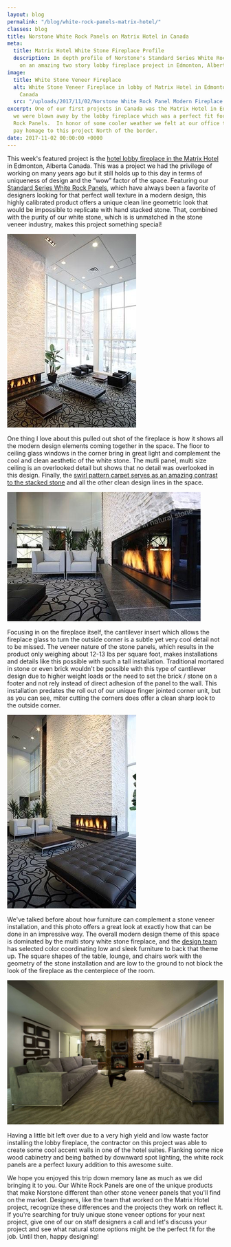 ```yaml
---
layout: blog
permalink: "/blog/white-rock-panels-matrix-hotel/"
classes: blog
title: Norstone White Rock Panels on Matrix Hotel in Canada
meta:
  title: Matrix Hotel White Stone Fireplace Profile
  description: In depth profile of Norstone's Standard Series White Rock Panels used
    on an amazing two story lobby fireplace project in Edmonton, Alberta, Canada.
image:
  title: White Stone Veneer Fireplace
  alt: White Stone Veneer Fireplace in lobby of Matrix Hotel in Edmonton, Alberta,
    Canada
  src: "/uploads/2017/11/02/Norstone White Rock Panel Modern Fireplace.jpg"
excerpt: One of our first projects in Canada was the Matrix Hotel in Edmonton, Alberta.  Even
  we were blown away by the lobby fireplace which was a perfect fit for our White
  Rock Panels.  In honor of some cooler weather we felt at our office this week, let's
  pay homage to this project North of the border.
date: 2017-11-02 00:00:00 +0000
---
```

This week's featured project is the [hotel lobby fireplace in the Matrix Hotel](https://www.norstoneusa.com/gallery/project/the-matrix-hotel/) in Edmonton, Alberta Canada.  This was a project we had the privilege of working on many years ago but it still holds up to this day in terms of uniqueness of design and the “wow” factor of the space.  Featuring our [Standard Series White Rock Panels](https://www.norstoneusa.com/products/rock-panels/white/), which have always been a favorite of designers looking for that perfect wall texture in a modern design, this highly calibrated product offers a unique clean line geometric look that would be impossible to replicate with hand stacked stone.  That, combined with the purity of our white stone, which is is unmatched in the stone veneer industry, makes this project something special!

![Matrix Hotel Two Story Norstone White Fireplace](/uploads/2017/11/02/Norstone%20White%20Rock%20Panels%20Two%20Story%20Fireplace.jpg)

One thing I love about this pulled out shot of the fireplace is how it shows all the modern design elements coming together in the space.  The floor to ceiling glass windows in the corner bring in great light and complement the cool and clean aesthetic of the white stone.  The mutli panel, multi size ceiling is an overlooked detail but shows that no detail was overlooked in this design.  Finally, the [swirl pattern carpet serves as an amazing contrast to the stacked stone](https://www.norstoneusa.com/blog/flooring-for-stacked-stone/) and all the other clean design lines in the space.

![Cantilever fireplace with lightweight stone at Matrix Hotel Canada](/uploads/2017/11/02/Norstone%20White%20Rock%20Panel%20Modern%20Fireplace-1.jpg)

Focusing in on the fireplace itself, the cantilever insert which allows the fireplace glass to turn the outside corner is a subtle yet very cool detail not to be missed.  The veneer nature of the stone panels, which results in the product only weighing about 12-13 lbs per square foot, makes installations and details like this possible with such a tall installation.  Traditional mortared in stone or even brick wouldn't be possible with this type of cantilever design due to higher weight loads or the need to set the brick / stone on a footer and not rely instead of direct adhesion of the panel to the wall.  This installation predates the roll out of our unique finger jointed corner unit, but as you can see, miter cutting the corners does offer a clean sharp look to the outside corner.

![White Stone Veneer Two Story Fireplace](/uploads/2017/11/02/White%20Rock%20Panel%20Fireplace%20Hotel%20Lobby.jpg)

We've talked before about how furniture can complement a stone veneer installation, and this photo offers a great look at exactly how that can be done in an impressive way.  The overall modern design theme of this space is dominated by the multi story white stone fireplace, and the [design team](https://www.norstoneusa.com/blog/design-spec-build/) has selected color coordinating low and sleek furniture to back that theme up.  The square shapes of the table, lounge, and chairs work with the geometry of the stone installation and are low to the ground to not block the look of the fireplace as the centerpiece of the room.

![Norstone White Rock Panel Feature Walls with Cabinetry](/uploads/2017/11/02/Norstone%20White%20Rock%20Panel%20Feature%20Wall%20Hospitality%20Suite.jpg)

Having a little bit left over due to a very high yield and low waste factor installing the lobby fireplace, the contractor on this project was able to create some cool accent walls in one of the hotel suites.  Flanking some nice wood cabinetry and being bathed by downward spot lighting, the white rock panels  are a perfect luxury addition to this awesome suite.

We hope you enjoyed this trip down memory lane as much as we did bringing it to you.  Our White Rock Panels are one of the unique products that make Norstone different than other stone veneer panels that you'll find on the market.  Designers, like the team that worked on the Matrix Hotel project, recognize these differences and the projects they work on reflect it.  If you're searching for truly unique stone veneer options for your next project, give one of our on staff designers a call and let's discuss your project and see what natural stone options might be the perfect fit for the job.  Until then, happy designing!
